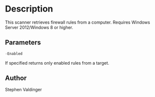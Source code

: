 # Description

This scanner retrieves firewall rules from a computer. Requires Windows Server 2012/Windows 8 or higher.

## Parameters

```powershell
-Enabled
```

If specified returns only enabled rules from a target.

## Author

Stephen Valdinger